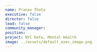 ```yaml
---
name: Pranav Thota
executive: false
director: false
lead: false
community_manager:   
position:  
project: NYC Data, Mental Health
image: ../assets/default_exec_image.png
---
```

